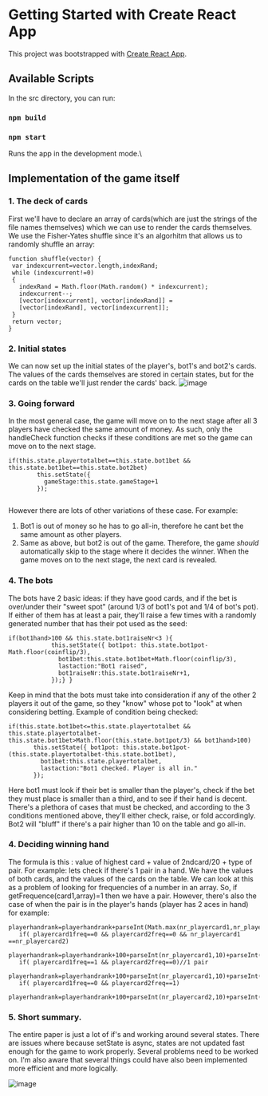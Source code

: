 # Getting Started with Create React App

This project was bootstrapped with [Create React App](https://github.com/facebook/create-react-app).

## Available Scripts

In the src directory, you can run:
### `npm build`
### `npm start`

Runs the app in the development mode.\


 ## Implementation of the game itself
 ### 1. The deck of cards
 First we'll have to declare an array of cards(which are just the strings of the file names themselves) which we can use to render the cards themselves.
 We use the Fisher-Yates shuffle since it's an algorhitm that allows us to randomly shuffle an array:
 ```
 function shuffle(vector) {
  var indexcurrent=vector.length,indexRand;
  while (indexcurrent!=0) 
  {
    indexRand = Math.floor(Math.random() * indexcurrent);
    indexcurrent--;
    [vector[indexcurrent], vector[indexRand]] = 
    [vector[indexRand], vector[indexcurrent]];
  }
  return vector;
}
```
### 2. Initial states
We can now set up the initial states of the player's, bot1's and bot2's cards. The values of the cards themselves are stored in certain states, but for the cards on the table we'll just render the cards' back.
![image](https://user-images.githubusercontent.com/49694231/135669150-b7a7ad9d-f315-4b99-86d9-700de9990d0a.png)
### 3. Going forward
In the most general case, the game will move on to the next stage after all 3 players have checked the same amount of money. As such, only the handleCheck function checks if these conditions are met so the game can move on to the next stage. 
```
if(this.state.playertotalbet==this.state.bot1bet && this.state.bot1bet==this.state.bot2bet)
        this.setState({
          gameStage:this.state.gameStage+1
        });
        
```
However there are lots of other variations of these case. For example:
1. Bot1 is out of money so he has to go all-in, therefore he cant bet the same amount as other players.
2. Same as above, but bot2 is out of the game. Therefore, the game *should* automatically skip to the stage where it decides the winner. 
When the game moves on to the next stage, the next card is revealed.

### 4. The bots
The bots have 2 basic ideas: if they have good cards, and if the bet is over/under their "sweet spot" (around 1/3 of bot1's pot and 1/4 of bot's pot). If either of them has at least a pair, they'll raise a few times with a randomly generated number that has their pot used as the seed:
```
if(bot1hand>100 && this.state.bot1raiseNr<3 ){  
            this.setState({ bot1pot: this.state.bot1pot-Math.floor(coinflip/3),
              bot1bet:this.state.bot1bet+Math.floor(coinflip/3),
              lastaction:"Bot1 raised",
              bot1raiseNr:this.state.bot1raiseNr+1,
            });} }
```
Keep in mind that the bots must take into consideration if any of the other 2 players it out of the game, so they "know" whose pot to "look" at when considering betting. 
Example of condition being checked:
```
if(this.state.bot1bet<=this.state.playertotalbet && this.state.playertotalbet-this.state.bot1bet>Math.floor(this.state.bot1pot/3) && bot1hand>100)
       this.setState({ bot1pot: this.state.bot1pot-(this.state.playertotalbet-this.state.bot1bet),
         bot1bet:this.state.playertotalbet,
         lastaction:"Bot1 checked. Player is all in."
       });
 ```
 Here bot1 must look if their bet is smaller than the player's, check if the bet they must place is smaller than a third, and to see if their hand is decent.
 There's a plethora of cases that must be checked, and according to the 3 conditions mentioned above, they'll either check, raise, or fold accordingly. 
 Bot2 will "bluff" if there's a pair higher than 10 on the table and go all-in.
 ### 4. Deciding winning hand
 The formula is this : value of highest card + value of 2ndcard/20 + type of pair.
 For example: lets check if there's 1 pair in a hand. We have the values of both cards, and the values of the cards on the table. We can look at this as a problem of looking for frequencies of a number in an array. So, if getFrequence(card1,array)=1 then we have a pair. However, there's also the case of when the pair is in the player's hands (player has 2 aces in hand) for example:
 ```
 playerhandrank=playerhandrank+parseInt(Math.max(nr_playercard1,nr_playercard2))+Math.min(nr_playercard1,nr_playercard2)/20;
    if( playercard1freq==0 && playercard2freq==0 && nr_playercard1 ==nr_playercard2)
    playerhandrank=playerhandrank+100+parseInt(nr_playercard1,10)+parseInt(nr_playercard2,10)/20;
    if( playercard1freq==1 && playercard2freq==0)//1 pair
    playerhandrank=playerhandrank+100+parseInt(nr_playercard1,10)+parseInt(nr_playercard2,10)/20;
    if( playercard1freq==0 && playercard2freq==1)
    playerhandrank=playerhandrank+100+parseInt(nr_playercard2,10)+parseInt(nr_playercard1,10)/20;
 ```
### 5. Short summary.
The entire paper is just a lot of if's and working around several states. There are issues where because setState is async, states are not updated fast enough for the game to work properly. Several problems need to be worked on. I'm also aware that several things could have also been implemented more efficient  and more logically.


![image](https://user-images.githubusercontent.com/49694231/135673284-676c0206-4f05-4075-bb06-b12eeaed0f77.png)

